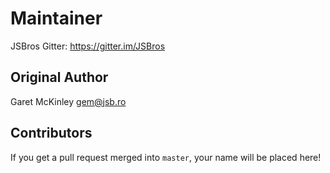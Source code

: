 # Maintainer

JSBros
Gitter: https://gitter.im/JSBros

## Original Author

Garet McKinley <gem@jsb.ro>

## Contributors

If you get a pull request merged into `master`, your name will be placed here!
